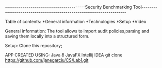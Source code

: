 -----------------------------------------Security Benchmarking Tool----------------------------------------------------------------------

Table of contents: 
*General information 
*Technologies 
*Setup 
*Video 

General information: The tool allows to import audit policies,parsing and saving them locally into a structured form.

Setup: Clone this repository; 

APP CREATED USING: Java 8 JavaFX Intellij IDEA git clone https://github.com/janegarciu/CS/Lab1.git

